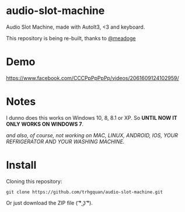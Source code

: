 # audio-slot-machine
Audio Slot Machine, made with AutoIt3, <3 and keyboard.

This repository is being re-built, thanks to [@meadoge](https://github.com/meadoge)

# Demo
https://www.facebook.com/CCCPpPpPpPp/videos/2061609124102959/

# Notes
I dunno does this works on Windows 10, 8, 8.1 or XP. So **UNTIL NOW IT ONLY WORKS ON WINDOWS 7**.

_and also, of course, not working on MAC, LINUX, ANDROID, IOS, YOUR REFRIGERATOR AND YOUR WASHING MACHINE._

# Install
Cloning this repository:
```
git clone https://github.com/trhgquan/audio-slot-machine.git
```

Or just download the ZIP file ( ͡° ͜ʖ ͡°).
